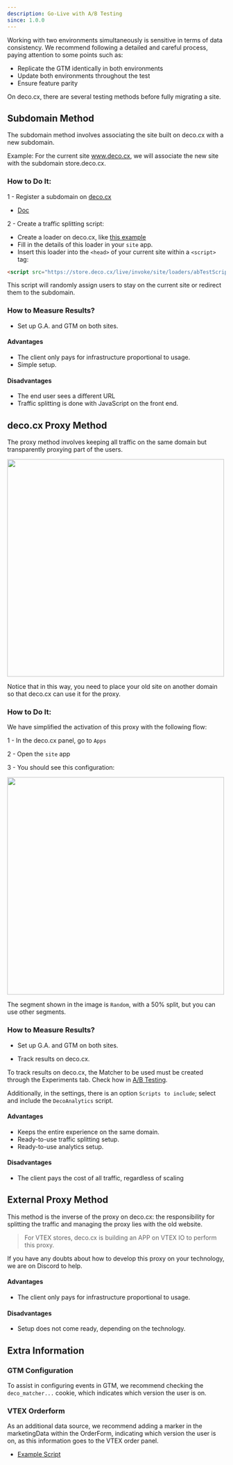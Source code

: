 ```yaml
---
description: Go-Live with A/B Testing
since: 1.0.0
---
```


Working with two environments simultaneously is sensitive in terms of data consistency. We recommend following a detailed and careful process, paying attention to some points such as:

- Replicate the GTM identically in both environments
- Update both environments throughout the test
- Ensure feature parity

On deco.cx, there are several testing methods before fully migrating a site.

## Subdomain Method

The subdomain method involves associating the site built on deco.cx with a new subdomain.

Example:
For the current site www.deco.cx, we will associate the new site with the subdomain store.deco.cx.

### How to Do It:

1 - Register a subdomain on [deco.cx](https://deco.cx)

- [Doc](https://deco.cx/docs/en/getting-started/custom-domains/)

2 - Create a traffic splitting script:

- Create a loader on deco.cx, like [this example](https://gist.github.com/guitavano/aca72370b74081289d5d2b86143828e6)
- Fill in the details of this loader in your ``site`` app.
- Insert this loader into the ``<head>`` of your current site within a ``<script>`` tag:

```html
<script src="https://store.deco.cx/live/invoke/site/loaders/abTestScript.ts"></script>
```

This script will randomly assign users to stay on the current site or redirect them to the subdomain.

### How to Measure Results?

- Set up G.A. and GTM on both sites.

#### Advantages

- The client only pays for infrastructure proportional to usage.
- Simple setup.

#### Disadvantages

- The end user sees a different URL
- Traffic splitting is done with JavaScript on the front end.

## deco.cx Proxy Method

The proxy method involves keeping all traffic on the same domain but transparently proxying part of the users.

<img src="https://deco-sites-assets.s3.sa-east-1.amazonaws.com/starting/650953a6-0ae4-448d-b911-943565cf9094/Screenshot-2024-09-04-at-09.58.03.png" width="500">

Notice that in this way, you need to place your old site on another domain so that deco.cx can use it for the proxy.

### How to Do It:

We have simplified the activation of this proxy with the following flow:

1 -  In the deco.cx panel, go to ``Apps``

2 - Open the ``site`` app

3 - You should see this configuration:

<img src="https://deco-sites-assets.s3.sa-east-1.amazonaws.com/starting/bdacf591-d141-44b5-b85c-3c4068c67c8a/Screenshot-2024-09-04-at-09.59.05.png" width="500">

The segment shown in the image is ``Random``, with a 50% split, but you can use other segments.

### How to Measure Results?

- Set up G.A. and GTM on both sites.

- Track results on deco.cx.

To track results on deco.cx, the Matcher to be used must be created through the Experiments tab. Check how in [A/B Testing](https://deco.cx/docs/en/developing-capabilities/apps/ab-test).

Additionally, in the settings, there is an option ``Scripts to include``; select and include the ``DecoAnalytics`` script.

#### Advantages

- Keeps the entire experience on the same domain.
- Ready-to-use traffic splitting setup.
- Ready-to-use analytics setup.

#### Disadvantages

- The client pays the cost of all traffic, regardless of scaling

## External Proxy Method

This method is the inverse of the proxy on deco.cx: the responsibility for splitting the traffic and managing the proxy lies with the old website.

> For VTEX stores, deco.cx is building an APP on VTEX IO to perform this proxy.

If you have any doubts about how to develop this proxy on your technology, we are on Discord to help.

#### Advantages

- The client only pays for infrastructure proportional to usage.

#### Disadvantages

- Setup does not come ready, depending on the technology.

## Extra Information

### GTM Configuration

To assist in configuring events in GTM, we recommend checking the ``deco_matcher...`` cookie, which indicates which version the user is on.

### VTEX Orderform

As an additional data source, we recommend adding a marker in the marketingData within the OrderForm, indicating which version the user is on, as this information goes to the VTEX order panel.

- [Example Script](https://gist.github.com/guitavano/6de5f1068c85800b0702937b97c51ef2)
